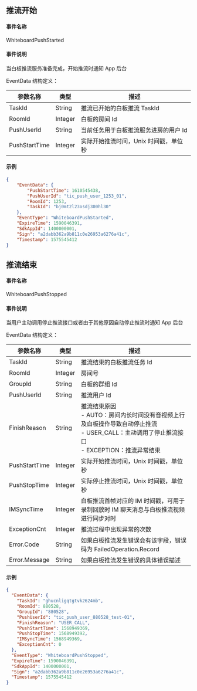 ## 推流开始

#### 事件名称

WhiteboardPushStarted

#### 事件说明

当白板推流服务准备完成，开始推流时通知 App 后台

EventData 结构定义：

| 参数名称     | 类型    | 描述                                 |
| ------------ | ------- | ------------------------------------ |
| TaskId       | String  | 推流已开始的白板推流 TaskId           |
| RoomId       | Integer | 白板的房间 Id                     |
| PushUserId | String  | 当前任务用于白板推流服务进房的用户 Id |
| PushStartTime | Integer  | 实际开始推流时间，Unix 时间戳，单位秒 |

#### 示例

```json
{
    "EventData": {
        "PushStartTime": 1610545438,
        "PushUserId": "tic_push_user_1253_01",
        "RoomId": 1253,
        "TaskId": "bj0mt2l23osdj300hl30"
    },
    "EventType": "WhiteboardPushStarted",
    "ExpireTime": 1590046391,
    "SdkAppId": 1400000001,
    "Sign": "a2dabb362a9b811c0e26953a6276a41c",
    "Timestamp": 1575545412
}
```

## 推流结束

#### 事件名称

WhiteboardPushStopped

#### 事件说明

当用户主动调用停止推流接口或者由于其他原因自动停止推流时通知 App 后台

EventData 结构定义：

| 参数名称         | 类型                      | 描述                                                                                                                                                |
| ---------------- | ------------------------- | --------------------------------------------------------------------------------------------------------------------------------------------------- |
| TaskId           | String                    | 推流结束的白板推流任务 Id                                                                                                                            |
| RoomId           | Integer                   | 房间号                                                                                                                                              |
| GroupId          | String                    | 白板的群组 Id                                                                                                                                       |
| PushUserId     | String                    | 推流用户 Id                                                                                                                                          |
| FinishReason     | String                    | 推流结束原因<br/>- AUTO：房间内长时间没有音视频上行及白板操作导致自动停止推流<br/>- USER_CALL：主动调用了停止推流接口<br/>- EXCEPTION：推流异常结束 |
| PushStartTime  | Integer                   | 实际开始推流时间，Unix 时间戳，单位秒                                                                                                               |
| PushStopTime   | Integer                   | 实际停止推流时间，Unix 时间戳，单位秒                                                                                                               |
| IMSyncTime   | Integer                   | 白板推流首帧对应的 IM 时间戳，可用于录制回放时 IM 聊天消息与白板推流视频进行同步对时 |
| ExceptionCnt     | Integer                   | 推流过程中出现异常的次数                                                                                                                            |
| Error.Code       | String                    | 如果白板推流发生错误会有该字段，错误码为 FailedOperation.Record           |
| Error.Message    | String                    | 如果白板推流发生错误的具体错误描述                                                                                                                  |

#### 示例

```json
{
  "EventData": {
    "TaskId": "ghucnligqtgtvk2624mb",
    "RoomId": 880528,
    "GroupId": "880528",
    "PushUserId": "tic_push_user_880528_test-01",
    "FinishReason": "USER_CALL",
    "PushStartTime": 1568949369,
    "PushStopTime": 1568949392,
    "IMSyncTime": 1568949369,
    "ExceptionCnt": 0
  },
  "EventType": "WhiteboardPushStopped",
  "ExpireTime": 1590046391,
  "SdkAppId": 1400000001,
  "Sign": "a2dabb362a9b811c0e26953a6276a41c",
  "Timestamp": 1575545412
}
```

